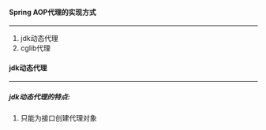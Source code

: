 #### Spring AOP代理的实现方式

---

1. jdk动态代理
2. cglib代理



#### jdk动态代理

---

##### jdk动态代理的特点:

1. 只能为接口创建代理对象



